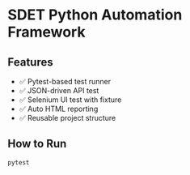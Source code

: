 # SDET Python Automation Framework

## Features
- ✅ Pytest-based test runner
- ✅ JSON-driven API test
- ✅ Selenium UI test with fixture
- ✅ Auto HTML reporting
- ✅ Reusable project structure

## How to Run
```bash
pytest
